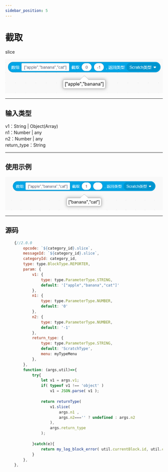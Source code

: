 ```yaml
---
sidebar_position: 5
---
```

# 截取

slice

![img](img\slice\image.png)  


***
## 输入类型
v1：String | Object(Array)  
n1：Number | any  
n2：Number | any  
return_type：String  


***
## 使用示例
![2](img\slice\2.png)  


***
## 源码
```js title="/categorys/array.js"
    {//2.0.0
        opcode: `${category_id}.slice`,
        messageId: `${category_id}.slice`,
        categoryId: category_id,
        type: type.BlockType.REPORTER,
        param: {
            v1: {
                type: type.ParameterType.STRING,
                default: '["apple","banana","cat"]'
            },
            n1: {
                type: type.ParameterType.NUMBER,
                default: '0'
            },
            n2: {
                type: type.ParameterType.NUMBER,
                default: '-1'
            },
            return_type: {
                type: type.ParameterType.STRING,
                default: 'ScratchType',
                menu: myTypeMenu
            },
        },
        function: (args,util)=>{
            try{
                let v1 = args.v1;
                if( typeof v1 !== 'object' )
                    v1 = JSON.parse( v1 );

                return returnType(
                    v1.slice(
                        args.n1 ,
                        args.n2==='' ? undefined : args.n2
                    ),
                    args.return_type
                );

            }catch(e){
                return my_log_block_error( util.currentBlock.id, util.currentBlock.opcode , e );
            }
        },
    },
```
